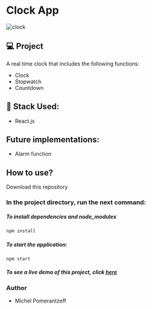 # Clock App

![clock](https://user-images.githubusercontent.com/96065240/196055089-4ece79a8-b4c0-4b36-a904-726c651b7371.png)


## 💻 Project
A real time clock that includes the following functions:
- Clock
- Stopwatch
- Countdown

## 🚀 Stack Used:
- React.js

## Future implementations:
- Alarm function


## How to use?
Download this repository

### In the project directory, run the next command:

##### To install dependencies and node_modules
```bash
npm install
```

##### To start the application:
```bash
npm start
```

##### To see a live demo of this project, click [here](https://michelpomerantzeff.github.io/Clock/)

### Author
- Michel Pomerantzeff

